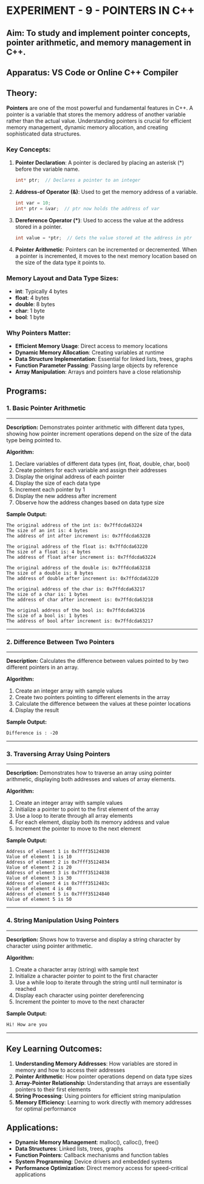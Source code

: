# EXPERIMENT - 9 - POINTERS IN C++

## Aim: To study and implement pointer concepts, pointer arithmetic, and memory management in C++.

## Apparatus: VS Code or Online C++ Compiler

## Theory:

**Pointers** are one of the most powerful and fundamental features in C++. A pointer is a variable that stores the memory address of another variable rather than the actual value. Understanding pointers is crucial for efficient memory management, dynamic memory allocation, and creating sophisticated data structures.

### Key Concepts:

1. **Pointer Declaration**: A pointer is declared by placing an asterisk (*) before the variable name.
   ```cpp
   int* ptr;  // Declares a pointer to an integer
   ```

2. **Address-of Operator (&)**: Used to get the memory address of a variable.
   ```cpp
   int var = 10;
   int* ptr = &var;  // ptr now holds the address of var
   ```

3. **Dereference Operator (*)**: Used to access the value at the address stored in a pointer.
   ```cpp
   int value = *ptr;  // Gets the value stored at the address in ptr
   ```

4. **Pointer Arithmetic**: Pointers can be incremented or decremented. When a pointer is incremented, it moves to the next memory location based on the size of the data type it points to.

### Memory Layout and Data Type Sizes:
- **int**: Typically 4 bytes
- **float**: 4 bytes
- **double**: 8 bytes
- **char**: 1 byte
- **bool**: 1 byte

### Why Pointers Matter:
- **Efficient Memory Usage**: Direct access to memory locations
- **Dynamic Memory Allocation**: Creating variables at runtime
- **Data Structure Implementation**: Essential for linked lists, trees, graphs
- **Function Parameter Passing**: Passing large objects by reference
- **Array Manipulation**: Arrays and pointers have a close relationship

## Programs:

### 1. Basic Pointer Arithmetic

---

**Description:** Demonstrates pointer arithmetic with different data types, showing how pointer increment operations depend on the size of the data type being pointed to.

**Algorithm:**
1. Declare variables of different data types (int, float, double, char, bool)
2. Create pointers for each variable and assign their addresses
3. Display the original address of each pointer
4. Display the size of each data type
5. Increment each pointer by 1
6. Display the new address after increment
7. Observe how the address changes based on data type size

**Sample Output:**
```
The original address of the int is: 0x7ffdcda63224
The size of an int is: 4 bytes
The address of int after increment is: 0x7ffdcda63228

The original address of the float is: 0x7ffdcda63220
The size of a float is: 4 bytes
The address of float after increment is: 0x7ffdcda63224

The original address of the double is: 0x7ffdcda63218
The size of a double is: 8 bytes
The address of double after increment is: 0x7ffdcda63220

The original address of the char is: 0x7ffdcda63217
The size of a char is: 1 bytes
The address of char after increment is: 0x7ffdcda63218

The original address of the bool is: 0x7ffdcda63216
The size of a bool is: 1 bytes
The address of bool after increment is: 0x7ffdcda63217
```

---

### 2. Difference Between Two Pointers

---

**Description:** Calculates the difference between values pointed to by two different pointers in an array.

**Algorithm:**
1. Create an integer array with sample values
2. Create two pointers pointing to different elements in the array
3. Calculate the difference between the values at these pointer locations
4. Display the result

**Sample Output:**
```
Difference is : -20
```

---

### 3. Traversing Array Using Pointers

---

**Description:** Demonstrates how to traverse an array using pointer arithmetic, displaying both addresses and values of array elements.

**Algorithm:**
1. Create an integer array with sample values
2. Initialize a pointer to point to the first element of the array
3. Use a loop to iterate through all array elements
4. For each element, display both its memory address and value
5. Increment the pointer to move to the next element

**Sample Output:**
```
Address of element 1 is 0x7fff35124830
Value of element 1 is 10
Address of element 2 is 0x7fff35124834
Value of element 2 is 20
Address of element 3 is 0x7fff35124838
Value of element 3 is 30
Address of element 4 is 0x7fff3512483c
Value of element 4 is 40
Address of element 5 is 0x7fff35124840
Value of element 5 is 50
```

---

### 4. String Manipulation Using Pointers

---

**Description:** Shows how to traverse and display a string character by character using pointer arithmetic.

**Algorithm:**
1. Create a character array (string) with sample text
2. Initialize a character pointer to point to the first character
3. Use a while loop to iterate through the string until null terminator is reached
4. Display each character using pointer dereferencing
5. Increment the pointer to move to the next character

**Sample Output:**
```
Hi! How are you
```

---

## Key Learning Outcomes:

1. **Understanding Memory Addresses**: How variables are stored in memory and how to access their addresses
2. **Pointer Arithmetic**: How pointer operations depend on data type sizes
3. **Array-Pointer Relationship**: Understanding that arrays are essentially pointers to their first elements
4. **String Processing**: Using pointers for efficient string manipulation
5. **Memory Efficiency**: Learning to work directly with memory addresses for optimal performance

## Applications:
- **Dynamic Memory Management**: malloc(), calloc(), free()
- **Data Structures**: Linked lists, trees, graphs
- **Function Pointers**: Callback mechanisms and function tables
- **System Programming**: Device drivers and embedded systems
- **Performance Optimization**: Direct memory access for speed-critical applications 
